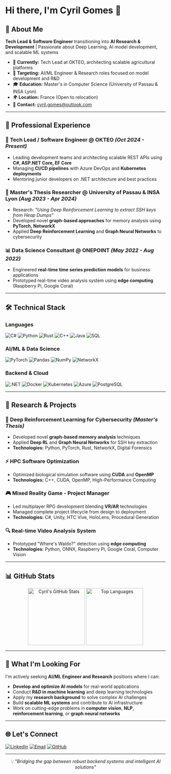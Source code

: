 # Hi there, I'm Cyril Gomes 👋

## 🚀 About Me

**Tech Lead & Software Engineer** transitioning into **AI Research & Development** | Passionate about Deep Learning, AI model development, and scalable ML systems

- 🔬 **Currently:** Tech Lead at OKTEO, architecting scalable agricultural platforms
- 🎯 **Targeting:** AI/ML Engineer & Research roles focused on model development and R&D
- 🎓 **Education:** Master's in Computer Science (University of Passau & INSA Lyon)
- 🌍 **Location:** France (Open to relocation)
- 📧 **Contact:** cyril.gomes@outlook.com

---

## 💼 Professional Experience

### 🏢 **Tech Lead / Software Engineer** @ OKTEO *(Oct 2024 - Present)*
- Leading development teams and architecting scalable REST APIs using **C#, ASP.NET Core, EF Core**
- Managing **CI/CD pipelines** with Azure DevOps and **Kubernetes deployments**
- Mentoring junior developers on .NET architecture and best practices

### 🔬 **Master's Thesis Researcher** @ University of Passau & INSA Lyon *(Aug 2023 - Apr 2024)*
- Research: *"Using Deep Reinforcement Learning to extract SSH keys from Heap Dumps"*
- Developed novel **graph-based approaches** for memory analysis using **PyTorch, NetworkX**
- Applied **Deep Reinforcement Learning** and **Graph Neural Networks** to cybersecurity

### 📊 **Data Science Consultant** @ ONEPOINT *(May 2022 - Aug 2022)*
- Engineered **real-time time series prediction models** for business applications
- Prototyped real-time video analysis system using **edge computing** (Raspberry Pi, Google Coral)

---

## 🛠️ Technical Stack

### **Languages**
![C#](https://img.shields.io/badge/C%23-239120?style=for-the-badge&logo=c-sharp&logoColor=white)
![Python](https://img.shields.io/badge/Python-3776AB?style=for-the-badge&logo=python&logoColor=white)
![Rust](https://img.shields.io/badge/Rust-000000?style=for-the-badge&logo=rust&logoColor=white)
![C++](https://img.shields.io/badge/C++-00599C?style=for-the-badge&logo=cplusplus&logoColor=white)
![Java](https://img.shields.io/badge/Java-ED8B00?style=for-the-badge&logo=java&logoColor=white)
![SQL](https://img.shields.io/badge/SQL-4479A1?style=for-the-badge&logo=postgresql&logoColor=white)

### **AI/ML & Data Science**
![PyTorch](https://img.shields.io/badge/PyTorch-EE4C2C?style=for-the-badge&logo=pytorch&logoColor=white)
![Pandas](https://img.shields.io/badge/Pandas-150458?style=for-the-badge&logo=pandas&logoColor=white)
![NumPy](https://img.shields.io/badge/NumPy-013243?style=for-the-badge&logo=numpy&logoColor=white)
![NetworkX](https://img.shields.io/badge/NetworkX-FF6B35?style=for-the-badge&logo=python&logoColor=white)

### **Backend & Cloud**
![.NET](https://img.shields.io/badge/.NET-512BD4?style=for-the-badge&logo=dotnet&logoColor=white)
![Docker](https://img.shields.io/badge/Docker-2496ED?style=for-the-badge&logo=docker&logoColor=white)
![Kubernetes](https://img.shields.io/badge/Kubernetes-326CE5?style=for-the-badge&logo=kubernetes&logoColor=white)
![Azure](https://img.shields.io/badge/Azure-0078D4?style=for-the-badge&logo=microsoft-azure&logoColor=white)
![PostgreSQL](https://img.shields.io/badge/PostgreSQL-336791?style=for-the-badge&logo=postgresql&logoColor=white)

---

## 🔬 Research & Projects

### 🧠 **Deep Reinforcement Learning for Cybersecurity** *(Master's Thesis)*
- Developed novel **graph-based memory analysis** techniques
- Applied **Deep RL** and **Graph Neural Networks** for SSH key extraction
- **Technologies:** Python, PyTorch, Rust, NetworkX, Digital Forensics

### ⚡ **HPC Software Optimization**
- Optimized biological simulation software using **CUDA** and **OpenMP**
- **Technologies:** C++, CUDA, OpenMP, High-Performance Computing

### 🎮 **Mixed Reality Game - Project Manager**
- Led multiplayer RPG development blending **VR/AR** technologies
- Managed complete project lifecycle from design to deployment
- **Technologies:** C#, Unity, HTC Vive, HoloLens, Procedural Generation

### 🔍 **Real-time Video Analysis System**
- Prototyped "Where's Waldo?" detection using **edge computing**
- **Technologies:** Python, ONNX, Raspberry Pi, Google Coral, Computer Vision

---

## 📊 GitHub Stats

<div align="center">
  <img height=179 src="https://github-readme-stats.vercel.app/api?username=CyrilGomes&show_icons=true&theme=radical&hide_border=true" alt="Cyril's GitHub Stats" />
  <img height=179 src="https://github-readme-stats.vercel.app/api/top-langs/?username=CyrilGomes&layout=compact&theme=radical&hide_border=true" alt="Top Languages" />
</div>

---

## 🎯 What I'm Looking For

I'm actively seeking **AI/ML Engineer and Research** positions where I can:
- **Develop and optimize AI models** for real-world applications
- Conduct **R&D in machine learning** and deep learning technologies
- Apply my **research background** to solve complex AI challenges
- Build **scalable ML systems** and contribute to AI infrastructure
- Work on cutting-edge problems in **computer vision**, **NLP**, **reinforcement learning**, or **graph neural networks**

---

## 🌐 Let's Connect

[![LinkedIn](https://img.shields.io/badge/LinkedIn-0077B5?style=for-the-badge&logo=linkedin&logoColor=white)](https://www.linkedin.com/in/cyril-gomes/)
[![Email](https://img.shields.io/badge/Email-0078D4?style=for-the-badge&logo=microsoft-outlook&logoColor=white)](mailto:cyril.gomes@outlook.com)
[![GitHub](https://img.shields.io/badge/GitHub-100000?style=for-the-badge&logo=github&logoColor=white)](https://github.com/CyrilGomes)

---

<div align="center">
  <i>💡 "Bridging the gap between robust backend systems and intelligent AI solutions"</i>
</div>

